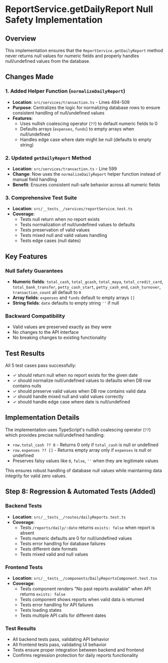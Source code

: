 # ReportService.getDailyReport Null Safety Implementation

## Overview
This implementation ensures that the `ReportService.getDailyReport` method never returns null values for numeric fields and properly handles null/undefined values from the database.

## Changes Made

### 1. Added Helper Function (`normalizeDailyReport`)
- **Location**: `src/services/transaction.ts` - Lines 494-509
- **Purpose**: Centralizes the logic for normalizing database rows to ensure consistent handling of null/undefined values
- **Features**:
  - Uses nullish coalescing operator (`??`) to default numeric fields to 0
  - Defaults arrays (`expenses`, `funds`) to empty arrays when null/undefined
  - Handles edge case where date might be null (defaults to empty string)

### 2. Updated `getDailyReport` Method
- **Location**: `src/services/transaction.ts` - Line 599
- **Change**: Now uses the `normalizeDailyReport` helper function instead of manual field handling
- **Benefit**: Ensures consistent null-safe behavior across all numeric fields

### 3. Comprehensive Test Suite
- **Location**: `src/__tests__/services/reportService.test.ts`
- **Coverage**:
  - Tests null return when no report exists
  - Tests normalization of null/undefined values to defaults
  - Tests preservation of valid values
  - Tests mixed null and valid values handling
  - Tests edge cases (null dates)

## Key Features

### Null Safety Guarantees
- **Numeric fields**: `total_cash`, `total_gcash`, `total_maya`, `total_credit_card`, `total_bank_transfer`, `petty_cash_start`, `petty_cash_end`, `cash_turnover`, `transaction_count` all default to `0`
- **Array fields**: `expenses` and `funds` default to empty arrays `[]`
- **String fields**: `date` defaults to empty string `''` if null

### Backward Compatibility
- Valid values are preserved exactly as they were
- No changes to the API interface
- No breaking changes to existing functionality

## Test Results
All 5 test cases pass successfully:
- ✓ should return null when no report exists for the given date
- ✓ should normalize null/undefined values to defaults when DB row contains nulls
- ✓ should preserve valid values when DB row contains valid data
- ✓ should handle mixed null and valid values correctly
- ✓ should handle edge case where date is null/undefined

## Implementation Details
The implementation uses TypeScript's nullish coalescing operator (`??`) which provides precise null/undefined handling:
- `row.total_cash ?? 0` - Returns 0 only if `total_cash` is null or undefined
- `row.expenses ?? []` - Returns empty array only if `expenses` is null or undefined
- Preserves falsy values like `0`, `false`, `''` when they are legitimate values

This ensures robust handling of database null values while maintaining data integrity for valid zero values.

## Step 8: Regression & Automated Tests (Added)

### Backend Tests
- **Location**: `src/__tests__/routes/dailyReports.test.ts`
- **Coverage**:
  - Tests `/reports/daily/:date` returns `exists: false` when report is absent
  - Tests numeric defaults are 0 for null/undefined values
  - Tests error handling for database failures
  - Tests different date formats
  - Tests mixed valid and null values

### Frontend Tests
- **Location**: `src/__tests__/components/DailyReportsComponent.test.tsx`
- **Coverage**:
  - Tests component renders "No past reports available" when API returns `exists: false`
  - Tests component shows reports when valid data is returned
  - Tests error handling for API failures
  - Tests loading states
  - Tests multiple API calls for different dates

### Test Results
- All backend tests pass, validating API behavior
- All frontend tests pass, validating UI behavior
- Tests ensure proper integration between backend and frontend
- Confirms regression protection for daily reports functionality

